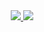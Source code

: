 <div align="center">
  <a href="https://github.com/91xusir">
    <img src="https://github-readme-stats.vercel.app/api/top-langs/?username=91xusir&theme=dark&layout=compact&langs_count=8&hide_border=true" />
  </a>
  <a href="https://github.com/91xusir">
    <img src="https://github-readme-stats.vercel.app/api?username=91xusir&theme=dark&show_icons=true&hide_border=true&include_all_commits=true" />
  </a>
</div>
